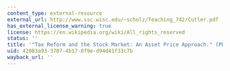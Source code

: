```yaml
---
content_type: external-resource
external_url: http://www.ssc.wisc.edu/~scholz/Teaching_742/Cutler.pdf
has_external_license_warning: true
license: https://en.wikipedia.org/wiki/All_rights_reserved
status: ''
title: '"Tax Reform and the Stock Market: An Asset Price Approach." (PDF - 1.6MB)'
uid: 42083a93-3707-4b17-8f9e-d94d41f33c7b
wayback_url: ''
---
```

